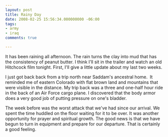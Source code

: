 ```yaml
---
layout: post
title: Rainy Day
date: 2008-02-25 15:56:34.000000000 -06:00
tags:
- army
- iraq 
comments: true

---
```

<p>It has been raining all afternoon. The rain turns the clay into mud that has the consistency of peanut butter. I think I'll sit in the trailer and watch an old Hitchcock film tonight. First, I'll give a little update about my last two weeks.</p>
<p>I just got back back from a trip north near Saddam's ancestral home.  It reminded me of eastern Colorado with flat brown land and mountains that were visible in the distance. My trip back was a three and one-half hour ride in the back of an Air Force cargo plane. I discovered that the body armor does a very good job of putting pressure on one's bladder.</p>
<p>The week before was the worst attack that we've had since our arrival. We spent the time huddled on the floor waiting for it to be over. It was another opportunity for prayer and spiritual growth. The good news is that we have begun to turn in equipment and prepare for our departure. That is certainly a good feeling.</p>
